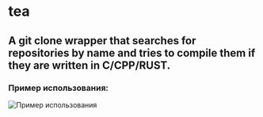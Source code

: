 # tea
## A git clone wrapper that searches for repositories by name and tries to compile them if they are written in C/CPP/RUST.

### Пример использования:
![Пример использования](https://toukor.s-ul.eu/pqTQNSne)
